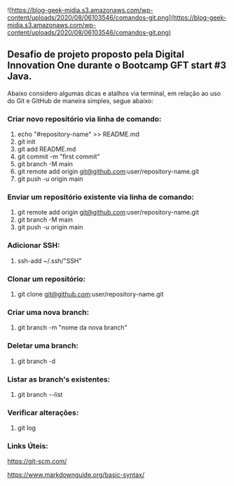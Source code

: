 ![https://blog-geek-midia.s3.amazonaws.com/wp-content/uploads/2020/08/06103546/comandos-git.png](https://blog-geek-midia.s3.amazonaws.com/wp-content/uploads/2020/08/06103546/comandos-git.png)


## Desafio de projeto proposto pela Digital Innovation One durante o Bootcamp GFT start #3 Java.

Abaixo considero algumas dicas e atalhos via terminal, em relação ao uso do Git e GitHub de maneira simples, segue abaixo:

### Criar novo repositório via linha de comando:

1. echo "#repository-name" >> README.md
2. git init
3. git add README.md
4. git commit -m "first commit"
5. git branch -M main
6. git remote add origin git@github.com:user/repository-name.git
7. git push -u origin main

### Enviar um repositório existente via linha de comando:

1. git remote add origin git@github.com:user/repository-name.git
2. git branch -M main
3. git push -u origin main

### Adicionar SSH:

1. ssh-add ~/.ssh/"SSH"

### Clonar um repositório:

1. git clone git@github.com:user/repository-name.git

### Criar uma nova branch:

1. git branch -m "nome da nova branch"

### Deletar uma branch:

1. git branch -d

### Listar as branch's existentes:

1. git branch --list

### Verificar alterações:

1. git log

### Links Úteis:

https://git-scm.com/

https://www.markdownguide.org/basic-syntax/



